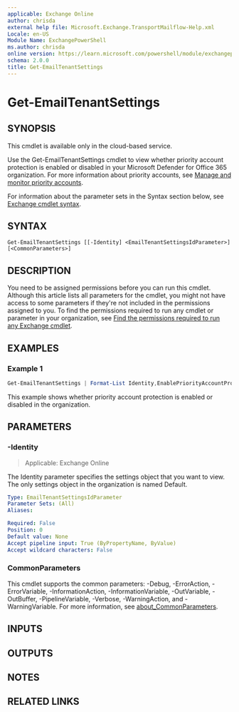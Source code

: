 ```yaml
---
applicable: Exchange Online
author: chrisda
external help file: Microsoft.Exchange.TransportMailflow-Help.xml
Locale: en-US
Module Name: ExchangePowerShell
ms.author: chrisda
online version: https://learn.microsoft.com/powershell/module/exchangepowershell/get-emailtenantsettings
schema: 2.0.0
title: Get-EmailTenantSettings
---
```


# Get-EmailTenantSettings

## SYNOPSIS
This cmdlet is available only in the cloud-based service.

Use the Get-EmailTenantSettings cmdlet to view whether priority account protection is enabled or disabled in your Microsoft Defender for Office 365 organization. For more information about priority accounts, see [Manage and monitor priority accounts](https://learn.microsoft.com/microsoft-365/admin/setup/priority-accounts).

For information about the parameter sets in the Syntax section below, see [Exchange cmdlet syntax](https://learn.microsoft.com/powershell/exchange/exchange-cmdlet-syntax).

## SYNTAX

```
Get-EmailTenantSettings [[-Identity] <EmailTenantSettingsIdParameter>] [<CommonParameters>]
```

## DESCRIPTION
You need to be assigned permissions before you can run this cmdlet. Although this article lists all parameters for the cmdlet, you might not have access to some parameters if they're not included in the permissions assigned to you. To find the permissions required to run any cmdlet or parameter in your organization, see [Find the permissions required to run any Exchange cmdlet](https://learn.microsoft.com/powershell/exchange/find-exchange-cmdlet-permissions).

## EXAMPLES

### Example 1
```powershell
Get-EmailTenantSettings | Format-List Identity,EnablePriorityAccountProtection
```

This example shows whether priority account protection is enabled or disabled in the organization.

## PARAMETERS

### -Identity

> Applicable: Exchange Online

The Identity parameter specifies the settings object that you want to view. The only settings object in the organization is named Default.

```yaml
Type: EmailTenantSettingsIdParameter
Parameter Sets: (All)
Aliases:

Required: False
Position: 0
Default value: None
Accept pipeline input: True (ByPropertyName, ByValue)
Accept wildcard characters: False
```

### CommonParameters
This cmdlet supports the common parameters: -Debug, -ErrorAction, -ErrorVariable, -InformationAction, -InformationVariable, -OutVariable, -OutBuffer, -PipelineVariable, -Verbose, -WarningAction, and -WarningVariable. For more information, see [about_CommonParameters](https://go.microsoft.com/fwlink/p/?LinkID=113216).

## INPUTS

## OUTPUTS

## NOTES

## RELATED LINKS
